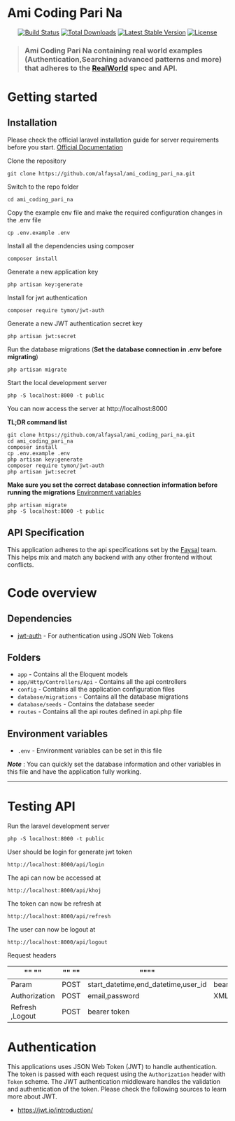 # Ami Coding Pari Na

<p align="center">
<a href="https://travis-ci.org/laravel/framework"><img src="https://travis-ci.org/laravel/framework.svg" alt="Build Status"></a>
<a href="https://packagist.org/packages/laravel/framework"><img src="https://poser.pugx.org/laravel/framework/d/total.svg" alt="Total Downloads"></a>
<a href="https://packagist.org/packages/laravel/framework"><img src="https://poser.pugx.org/laravel/framework/v/stable.svg" alt="Latest Stable Version"></a>
<a href="https://packagist.org/packages/laravel/framework"><img src="https://poser.pugx.org/laravel/framework/license.svg" alt="License"></a>
</p>

> ### Ami Coding Pari Na containing real world examples (Authentication,Searching advanced patterns and more) that adheres to the [RealWorld](https://github.com/alfaysal/ami_coding_pari_na) spec and API.



# Getting started

## Installation

Please check the official laravel installation guide for server requirements before you start. [Official Documentation](https://laravel.com/docs/7.x/installation)


Clone the repository

    git clone https://github.com/alfaysal/ami_coding_pari_na.git

Switch to the repo folder

    cd ami_coding_pari_na
    
Copy the example env file and make the required configuration changes in the .env file

    cp .env.example .env
Install all the dependencies using composer

    composer install

Generate a new application key

    php artisan key:generate
    
Install for jwt authentication

    composer require tymon/jwt-auth
    
Generate a new JWT authentication secret key

    php artisan jwt:secret

Run the database migrations (**Set the database connection in .env before migrating**)

    php artisan migrate

Start the local development server

    php -S localhost:8000 -t public

You can now access the server at http://localhost:8000

**TL;DR command list**

    git clone https://github.com/alfaysal/ami_coding_pari_na.git
    cd ami_coding_pari_na
    composer install
    cp .env.example .env
    php artisan key:generate
    composer require tymon/jwt-auth
    php artisan jwt:secret
    
**Make sure you set the correct database connection information before running the migrations** [Environment variables](#environment-variables)

    php artisan migrate
    php -S localhost:8000 -t public



## API Specification

This application adheres to the api specifications set by the [Faysal](https://github.com/alfaysal) team. This helps mix and match any backend with any other frontend without conflicts.


# Code overview

## Dependencies

- [jwt-auth](https://github.com/tymondesigns/jwt-auth) - For authentication using JSON Web Tokens

## Folders

- `app` - Contains all the Eloquent models
- `app/Http/Controllers/Api` - Contains all the api controllers
- `config` - Contains all the application configuration files
- `database/migrations` - Contains all the database migrations
- `database/seeds` - Contains the database seeder
- `routes` - Contains all the api routes defined in api.php file

## Environment variables

- `.env` - Environment variables can be set in this file

***Note*** : You can quickly set the database information and other variables in this file and have the application fully working.

----------

# Testing API

Run the laravel development server

    php -S localhost:8000 -t public
    
User should be login for generate jwt token

    http://localhost:8000/api/login

The api can now be accessed at

    http://localhost:8000/api/khoj
    
The token can now be refresh at

    http://localhost:8000/api/refresh

The user can now be logout at

    http://localhost:8000/api/logout

Request headers

|"" ""	|"" "" |""""	|""""	|
|----------	|-------- |------------------	|------------------	|
| Param      	| POST |start_datetime,end_datetime,user_id     	| bearer token 	|
| Authorization      	| POST |email,password	| XMLHttpRequest   	|
| Refresh ,Logout     	| POST |bearer token	|   	|


# Authentication
 
This applications uses JSON Web Token (JWT) to handle authentication. The token is passed with each request using the `Authorization` header with `Token` scheme. The JWT authentication middleware handles the validation and authentication of the token. Please check the following sources to learn more about JWT.
 
- https://jwt.io/introduction/

